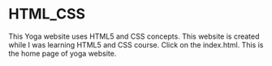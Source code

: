 # HTML_CSS

This Yoga website uses HTML5 and CSS concepts. This website is created while I was learning HTML5 and CSS course. Click on the index.html. 
This is the home page of yoga website.
